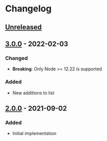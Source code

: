 # Changelog

## [Unreleased][]

## [3.0.0][] - 2022-02-03

### Changed

-   **Breaking**: Only Node >= 12.22 is supported

### Added

-   New additions to list

## [2.0.0][] - 2021-09-02

### Added

-   Initial implementation

<!-- prettier-ignore-start -->

[2.0.0]: https://github.com/niksy/css-functions-list/tree/v2.0.0
[unreleased]: https://github.com/niksy/css-functions-list/compare/v3.0.0...HEAD
[3.0.0]: https://github.com/niksy/css-functions-list/tree/v3.0.0
